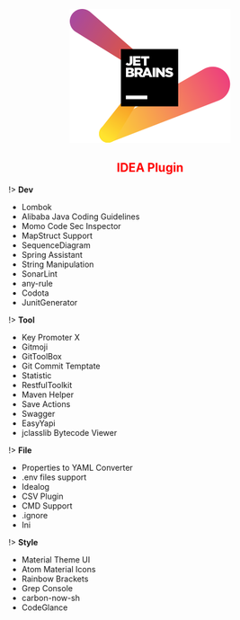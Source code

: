 <center>

![Jdk](../../media/jetbrains.svg ':size=10%')

## <font color=red>IDEA Plugin</font>
</center>

!> **Dev**
- Lombok
- Alibaba Java Coding Guidelines
- Momo Code Sec Inspector
- MapStruct Support
- SequenceDiagram
- Spring Assistant
- String Manipulation
- SonarLint
- any-rule
- Codota
- JunitGenerator

!> **Tool**
- Key Promoter X
- Gitmoji
- GitToolBox
- Git Commit Temptate
- Statistic
- RestfulToolkit
- Maven Helper
- Save Actions
- Swagger
- EasyYapi
- jclasslib Bytecode Viewer
  
!> **File**
- Properties to YAML Converter
- .env files support
- Idealog
- CSV Plugin
- CMD Support
- .ignore
- Ini

!> **Style**
- Material Theme UI
- Atom Material Icons
- Rainbow Brackets
- Grep Console
- carbon-now-sh
- CodeGlance

